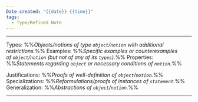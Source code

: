 ```yaml
---
Date created: "{{date}} {{time}}"
tags:
  - Type/Refined_Note
---
```

---

Types: %%_Objects/notions of type `object`/`notion` with additional restrictions._%%
Examples: %%_Specific examples or counterexamples of `object`/`notion` (but not of any of its `types`)._%%
Properties: %%_Statements regarding `object` or necessary conditions of `notion`._%%

Justifications: %%_Proofs of well-definition of `object`/`notion`._%%
Specializations: %%_Reformulations/proofs of instances of `statement`._%%
Generalization: %%_Abstractions of `object`/`notion`._%%

---






